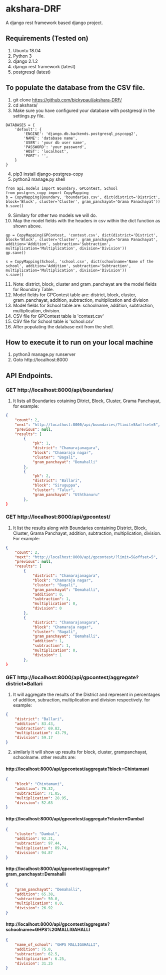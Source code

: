 # akshara-DRF
A django rest framework based django project.

## Requirements (Tested on)
1. Ubuntu 18.04
2. Python 3
3. django 2.1.2
4. django rest framework (latest)
4. postgresql (latest)

## To populate the database from the CSV file.
1. git clone https://github.com/bickypaul/akshara-DRF/
2. cd akshara/
3. Make sure you have configured your database with postgresql in the settings.py file.
```
DATABASES = {
    'default': {
        'ENGINE': 'django.db.backends.postgresql_psycopg2',
        'NAME': 'database name',
        'USER': 'your db user name',
        'PASSWORD': 'your password',
        'HOST': 'localhost',
        'PORT': '',
    }
}
```
4. pip3 install django-postgres-copy
5. python3 manage.py shell
```
from api.models import Boundary, GPContest, School
from postgres_copy import CopyMapping
b = CopyMapping(Boundary, 'boundaries.csv', dict(district='District', block='Block', cluster='Cluster', gram_panchayat='Grama Panachayat'))
b.save()
```
9. Similary for other two models we will do.
10. Map the model fields with the headers in csv within the dict function as shown above.
```
gp = CopyMapping(GPContest, 'contest.csv', dict(district='District', block='Block', cluster='Cluster', gram_panchayat='Grama Panachayat', addition='Addition', subtraction='Subtraction', multiplication='Multiplication', division='Division'))
gp.save()

s = CopyMapping(School, 'school.csv', dict(schoolname='Name of the school', addition='Addition', subtraction='Subtraction', multiplication='Multiplication', division='Division'))
s.save()
```
11. Note: district, block, cluster and gram_panchayat are the model fields for Boundary Table.
12. Model fields for GPContest table are: district, block, cluster, gram_panchayat, addition, subtraction, multiplication and division 
13. Model fields for School table are: schoolname, addition, subtraction, multiplication, division.
14. CSV file for GPContest table is 'contest.csv'
15. CSV file for School table is 'school.csv'
14. After populating the database exit from the shell.


## How to execute it to run on your local machine
1. python3 manage.py runserver
2. Goto http://localhost:8000

## API Endpoints.
### GET http://localhost:8000/api/boundaries/
1. It lists all Boundaries cotaining Ditrict, Block, Cluster, Grama Panchayat, for example:
```json
{
    "count": 2,
    "next": "http://localhost:8000/api/boundaries/?limit=5&offset=5",
    "previous": null,
    "results": [
        {
            "pk": 1,
            "district": "Chamarajanagara",
            "block": "Chamaraja nagar",
            "cluster": "Bagali",
            "gram_panchayat": "Demahalli"
        },
        {
            "pk": 2,
            "district": "Ballari",
            "block": "Siruguppa",
            "cluster": "Talur",
            "gram_panchayat": "Uththanuru"
        },
}
```

### GET http://localhost:8000/api/gpcontest/
1. It list the results along with Boundaries containing District, Block, Cluster, Grama Panchayat, addition, subtraction, multiplication, division. For example:
```json
{
    "count": 2,
    "next": "http://localhost:8000/api/gpcontest/?limit=5&offset=5",
    "previous": null,
    "results": [
        {
            "district": "Chamarajanagara",
            "block": "Chamaraja nagar",
            "cluster": "Bagali",
            "gram_panchayat": "Demahalli",
            "addition": 0,
            "subtraction": 1,
            "multiplication": 0,
            "division": 0
        },
        {
            "district": "Chamarajanagara",
            "block": "Chamaraja nagar",
            "cluster": "Bagali",
            "gram_panchayat": "Demahalli",
            "addition": 1,
            "subtraction": 1,
            "multiplication": 0,
            "division": 1
        },
}
```
### GET http://localhost:8000/api/gpcontest/aggregate?district=Ballari
1. It will aggregate the results of the District and represent in percentages of addition, subraction, multiplication and division respectively. for example:
```json
{
    "district": "Ballari",
    "addition": 83.43,
    "subtraction": 69.82,
    "multiplication": 43.79,
    "division": 59.17
}
```
2. similarly it will show up results for block, cluster, grampanchayat, schoolname. other results are:
#### http://localhost:8000/api/gpcontest/aggregate?block=Chintamani
```json
{
    "block": "Chintamani",
    "addition": 76.32,
    "subtraction": 71.05,
    "multiplication": 28.95,
    "division": 52.63
}
```
#### http://localhost:8000/api/gpcontest/aggregate?cluster=Dambal
```json
{
    "cluster": "Dambal",
    "addition": 92.31,
    "subtraction": 97.44,
    "multiplication": 89.74,
    "division": 94.87
}
```
#### http://localhost:8000/api/gpcontest/aggregate?gram_panchayat=Demahalli
```json
{
    "gram_panchayat": "Demahalli",
    "addition": 65.38,
    "subtraction": 50.0,
    "multiplication": 0.0,
    "division": 26.92
}
```
#### http://localhost:8000/api/gpcontest/aggregate?schoolname=GHPS%20MALLIGAHALLI
```json
{
    "name_of_school": "GHPS MALLIGAHALLI",
    "addition": 75.0,
    "subtraction": 62.5,
    "multiplication": 6.25,
    "division": 31.25
}
```



